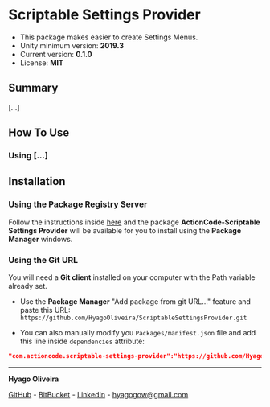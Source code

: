 # Scriptable Settings Provider

* This package makes easier to create Settings Menus.
* Unity minimum version: **2019.3**
* Current version: **0.1.0**
* License: **MIT**

## Summary

[...]

## How To Use

### Using [...]

## Installation

### Using the Package Registry Server

Follow the instructions inside [here](https://cutt.ly/ukvj1c8) and the package **ActionCode-Scriptable Settings Provider** 
will be available for you to install using the **Package Manager** windows.

### Using the Git URL

You will need a **Git client** installed on your computer with the Path variable already set. 

- Use the **Package Manager** "Add package from git URL..." feature and paste this URL: `https://github.com/HyagoOliveira/ScriptableSettingsProvider.git`

- You can also manually modify you `Packages/manifest.json` file and add this line inside `dependencies` attribute: 

```json
"com.actioncode.scriptable-settings-provider":"https://github.com/HyagoOliveira/ScriptableSettingsProvider.git"
```

---

**Hyago Oliveira**

[GitHub](https://github.com/HyagoOliveira) -
[BitBucket](https://bitbucket.org/HyagoGow/) -
[LinkedIn](https://www.linkedin.com/in/hyago-oliveira/) -
<hyagogow@gmail.com>